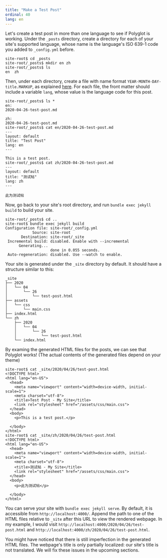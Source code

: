 ```yaml
---
title: "Make a Test Post"
ordinal: 40
lang: en
---
```


Let's create a test post in more than one language to see if Polyglot is
working. Under the `_posts` directory, create a directory for each of your
site's supported language, whose name is the language's ISO 639-1 code you
added to `_config.yml` before.

```console
site-root$ cd _posts
site-root/_posts$ mkdir en zh
site-root/_posts$ ls
en  zh
```

Then, under each directory, create a file with name format
`YEAR-MONTH-DAY-title.MARKUP`, as explained
[here](https://jekyllrb.com/docs/posts/#creating-posts). For each file, the
front matter should include a variable `lang`, whose value is the language code
for this post.

```console
site-root/_posts$ ls *
en:
2020-04-26-test-post.md

zh:
2020-04-26-test-post.md
site-root/_posts$ cat en/2020-04-26-test-post.md 
---
layout: default
title: "Test Post"
lang: en
---

This is a test post.
site-root/_posts$ cat zh/2020-04-26-test-post.md 
---
layout: default
title: "测试帖"
lang: zh
---

此为测试帖
```

Now, go back to your site's root directory, and run `bundle exec jekyll build`
to build your site.

```console
site-root/_posts$ cd ..
site-root$ bundle exec jekyll build
Configuration file: site-root/_config.yml
            Source: site-root
       Destination: site-root/_site
 Incremental build: disabled. Enable with --incremental
      Generating...
                    done in 0.055 seconds.
 Auto-regeneration: disabled. Use --watch to enable.
```

Your site is generated under the `_site` directory by default. It should have a
structure similar to this:

```
_site
├── 2020
│   └── 04
│       └── 26
│           └── test-post.html
├── assets
│   └── css
│       └── main.css
├── index.html
└── zh
    ├── 2020
    │   └── 04
    │       └── 26
    │           └── test-post.html
    └── index.html
```

By examing the generated HTML files for the posts, we can see that Polyglot
works! (The actual contents of the generated files depend on your theme)

```console
site-root$ cat _site/2020/04/26/test-post.html 
<!DOCTYPE html>
<html lang="en-US">
  <head>
    <meta name="viewport" content="width=device-width, initial-scale=1">
    <meta charset="utf-8">
    <title>Test Post - My Site</title>
    <link rel="stylesheet" href="/assets/css/main.css">
  </head>
  <body>
    <p>This is a test post.</p>

  </body>
</html>
site-root$ cat _site/zh/2020/04/26/test-post.html 
<!DOCTYPE html>
<html lang="en-US">
  <head>
    <meta name="viewport" content="width=device-width, initial-scale=1">
    <meta charset="utf-8">
    <title>测试帖 - My Site</title>
    <link rel="stylesheet" href="/assets/css/main.css">
  </head>
  <body>
    <p>此为测试帖</p>

  </body>
</html>
```

You can serve your site with `bundle exec jekyll serve`. By default, it is
accessible from `http://localhost:4000/`. Append the path to one of the HTML
files relative to `_site` after this URL to view the rendered webpage. In my
example, I would visit `http://localhost:4000/2020/04/26/test-post.html` and
`http://localhost:4000/zh/2020/04/26/test-post.html`.

You might have noticed that there is still imperfection in the generated
HTML files. The webpage's title is only partially localized: our site's
title is not translated. We will fix these issues in the upcoming sections.
